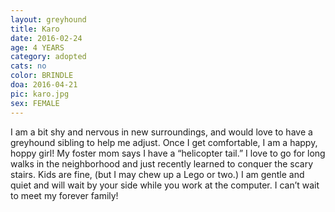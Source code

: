 ```yaml
---
layout: greyhound
title: Karo
date: 2016-02-24
age: 4 YEARS
category: adopted
cats: no
color: BRINDLE
doa: 2016-04-21
pic: karo.jpg
sex: FEMALE
---
```


I am a bit shy and nervous in new surroundings, and would love to have a greyhound sibling to help me adjust.  Once I get comfortable, I am a happy, hoppy girl!  My foster mom says I have a “helicopter tail.”   I love to go for long walks in the neighborhood and just recently learned to conquer the scary stairs.  Kids are fine, (but I may chew up a Lego or two.)  I am gentle and quiet  and will wait by your side while you work at the computer. I can’t wait to meet my forever family!

